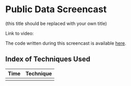 # Public Data Screencast 

(this title should be replaced with your own title)

Link to video:

The code written during this screencast is available [here](code-file).

## Index of Techniques Used

| Time | Technique |
| --- | --- |
|     |     |


